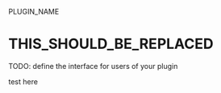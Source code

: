 
PLUGIN_NAME

THIS_SHOULD_BE_REPLACED
=========

TODO: define the interface for users of your plugin

test  here

